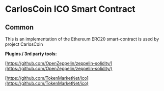 # CarlosCoin ICO Smart Contract

## Common

This is an implementation of the Ethereum ERC20 smart-contract is used by project CarlosCoin

<b>Plugins / 3rd party tools:</b>

[https://github.com/OpenZeppelin/zeppelin-solidity/](https://github.com/OpenZeppelin/zeppelin-solidity/)

[https://github.com/TokenMarketNet/ico](https://github.com/TokenMarketNet/ico)